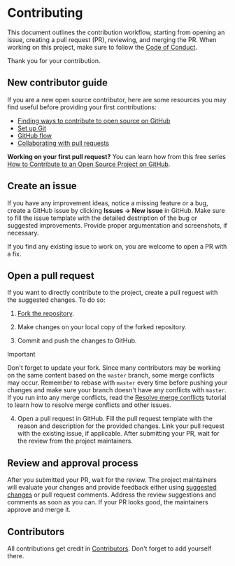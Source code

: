 # Contributing

This document outlines the contribution workflow, starting from opening an issue, creating a pull request (PR), reviewing, and merging the PR. When working on this project, make sure to follow the [Code of Conduct](./CODE_OF_CONDUCT.md).

Thank you for your contribution.

## New contributor guide 

If you are a new open source contributor, here are some resources you may find useful before providing your first contributions:

- [Finding ways to contribute to open source on GitHub](https://docs.github.com/en/get-started/exploring-projects-on-github/finding-ways-to-contribute-to-open-source-on-github)
- [Set up Git](https://docs.github.com/en/get-started/getting-started-with-git/set-up-git)
- [GitHub flow](https://docs.github.com/en/get-started/using-github/github-flow)
- [Collaborating with pull requests](https://docs.github.com/en/github/collaborating-with-pull-requests)

**Working on your first pull request?** You can learn how from this free series [How to Contribute to an Open Source Project on GitHub](https://kcd.im/pull-request).

## Create an issue 

If you have any improvement ideas, notice a missing feature or a bug, create a GitHub issue by clicking **Issues -> New issue** in GitHub. Make sure to fill the issue template with the detailed destription of the bug or suggested improvements. Provide proper argumentation and screenshots, if necessary.

If you find any existing issue to work on, you are welcome to open a PR with a fix.

## Open a pull request

If you want to directly contribute to the project, create a pull reguest with the suggested changes. To do so:

1. [Fork the repository](https://docs.github.com/en/pull-requests/collaborating-with-pull-requests/working-with-forks/fork-a-repo#fork-an-example-repository).

2. Make changes on your local copy of the forked repository.

3. Commit and push the changes to GitHub. 

> [!IMPORTANT]  
> Don't forget to update your fork. Since many contributors may be working on the same content based on the `master` branch, some merge conflicts may occur. Remember to rebase with `master` every time before pushing your changes and make sure your branch doesn't have any conflicts with `master`. If you run into any merge conflicts, read the [Resolve merge conflicts](https://github.com/skills/resolve-merge-conflicts) tutorial to learn how to resolve merge conflicts and other issues.

4. Open a pull request in GitHub. Fill the pull request template with the reason and description for the provided changes. Link your pull request with the existing issue, if applicable. After submitting your PR, wait for the review from the project maintainers.

## Review and approval process

After you submitted your PR, wait for the review. The project maintainers will evaluate your changes and provide feedback either using [suggested changes](https://docs.github.com/en/github/collaborating-with-issues-and-pull-requests/incorporating-feedback-in-your-pull-request) or pull request comments. Address the review suggestions and comments as soon as you can. If your PR looks good, the maintainers approve and merge it. 

## Contributors 

All contributions get credit in [Contributors](CONTRIBUTORS.md). Don't forget to add yourself there. 

